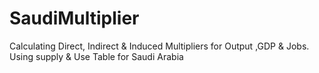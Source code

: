 # SaudiMultiplier
Calculating Direct, Indirect &amp; Induced Multipliers for Output ,GDP &amp; Jobs. Using supply &amp; Use Table for Saudi Arabia

